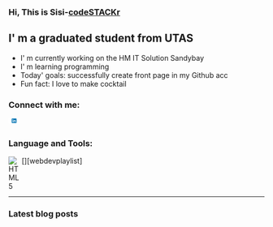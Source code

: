 ### Hi, This is Sisi-[codeSTACKr][Website]

## I' m a graduated student from UTAS
- I' m currently working on the HM IT Solution Sandybay
- I' m learning programming
- Today' goals: successfully create front page in my Github acc
- Fun fact: I love to make cocktail

### Connect with me:

[<Img align="left" alt="condeSTACKr | Linkedin" width="22px" src="linkedin.png"/>][Linkedin]

<br />

### Language and Tools:

[<img align="left" alt="HTML5" width="26px" src="https://raw.githubusercontent.com/github/explore/80688e429a7d4ef2fca1e82350fe8e3517d3494d/topics/terminal.png"/>][webdevplaylist]

<br/>
<br/>

---

### Latest blog posts

[Website]: https://codeSTACKr.com
[Linkedin]: https://www.linkedin.com/in/xixi-yao-1b4b82203/


